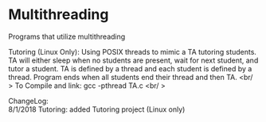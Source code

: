 # Multithreading
Programs that utilize multithreading  

Tutoring (Linux Only): Using POSIX threads to mimic a TA tutoring students. TA will either sleep when no students are present, wait for next student, and tutor a student. TA is defined by a thread and each student is defined by a thread. Program ends when all students end their thread and then TA. <br/ >
To Compile and link: gcc -pthread TA.c <br/ >

ChangeLog: <br />
8/1/2018 Tutoring: added Tutoring project (Linux only) <br />
